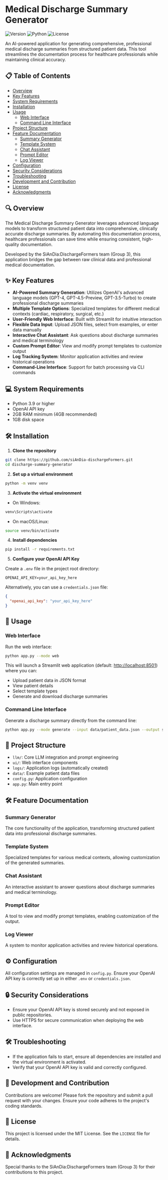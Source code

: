 # Medical Discharge Summary Generator

![Version](https://img.shields.io/badge/version-1.0.0-blue.svg)
![Python](https://img.shields.io/badge/python-3.9%2B-blue)
![License](https://img.shields.io/badge/license-MIT-green.svg)

An AI-powered application for generating comprehensive, professional medical discharge summaries from structured patient data. This tool streamlines the documentation process for healthcare professionals while maintaining clinical accuracy.

## 📋 Table of Contents

- [Overview](#overview)
- [Key Features](#key-features)
- [System Requirements](#system-requirements)
- [Installation](#installation)
- [Usage](#usage)
  - [Web Interface](#web-interface)
  - [Command Line Interface](#command-line-interface)
- [Project Structure](#project-structure)
- [Feature Documentation](#feature-documentation)
  - [Summary Generator](#summary-generator)
  - [Template System](#template-system)
  - [Chat Assistant](#chat-assistant)
  - [Prompt Editor](#prompt-editor)
  - [Log Viewer](#log-viewer)
- [Configuration](#configuration)
- [Security Considerations](#security-considerations)
- [Troubleshooting](#troubleshooting)
- [Development and Contribution](#development-and-contribution)
- [License](#license)
- [Acknowledgments](#acknowledgments)

## 🔍 Overview

The Medical Discharge Summary Generator leverages advanced language models to transform structured patient data into comprehensive, clinically accurate discharge summaries. By automating this documentation process, healthcare professionals can save time while ensuring consistent, high-quality documentation.

Developed by the SiAnDia:DischargeFormers team (Group 3), this application bridges the gap between raw clinical data and professional medical documentation.

## ✨ Key Features

- **AI-Powered Summary Generation**: Utilizes OpenAI's advanced language models (GPT-4, GPT-4.5-Preview, GPT-3.5-Turbo) to create professional discharge summaries
- **Multiple Template Options**: Specialized templates for different medical contexts (cardiac, respiratory, surgical, etc.)
- **User-Friendly Web Interface**: Built with Streamlit for intuitive interaction
- **Flexible Data Input**: Upload JSON files, select from examples, or enter data manually
- **Interactive Chat Assistant**: Ask questions about discharge summaries and medical terminology
- **Custom Prompt Editor**: View and modify prompt templates to customize output
- **Log Tracking System**: Monitor application activities and review historical operations
- **Command-Line Interface**: Support for batch processing via CLI commands

## 💻 System Requirements

- Python 3.9 or higher
- OpenAI API key
- 2GB RAM minimum (4GB recommended)
- 1GB disk space

## 🛠️ Installation

1. **Clone the repository**

```bash
git clone https://github.com/siAnDia-dischargeFormers.git
cd discharge-summary-generator
```

2. **Set up a virtual environment**

```bash
python -m venv venv
```

3. **Activate the virtual environment**

- On Windows:

```bash
venv\Scripts\activate
```

- On macOS/Linux:

```bash
source venv/bin/activate
```

4. **Install dependencies**

```bash
pip install -r requirements.txt
```

5. **Configure your OpenAI API Key**

Create a `.env` file in the project root directory:

```plaintext
OPENAI_API_KEY=your_api_key_here
```

Alternatively, you can use a `credentials.json` file:

```json
{
  "openai_api_key": "your_api_key_here"
}
```

## 🚀 Usage

### Web Interface

Run the web interface:

```bash
python app.py --mode web
```

This will launch a Streamlit web application (default: <http://localhost:8501>) where you can:

- Upload patient data in JSON format
- View patient details
- Select template types
- Generate and download discharge summaries

### Command Line Interface

Generate a discharge summary directly from the command line:

```bash
python app.py --mode generate --input data/patient_data.json --output summary.txt --template cardiac
```

## 📂 Project Structure

- `llm/`: Core LLM integration and prompt engineering
- `ui/`: Web interface components
- `logs/`: Application logs (automatically created)
- `data/`: Example patient data files
- `config.py`: Application configuration
- `app.py`: Main entry point

## 🛠️ Feature Documentation

### Summary Generator

The core functionality of the application, transforming structured patient data into professional discharge summaries.

### Template System

Specialized templates for various medical contexts, allowing customization of the generated summaries.

### Chat Assistant

An interactive assistant to answer questions about discharge summaries and medical terminology.

### Prompt Editor

A tool to view and modify prompt templates, enabling customization of the output.

### Log Viewer

A system to monitor application activities and review historical operations.

## ⚙️ Configuration

All configuration settings are managed in `config.py`. Ensure your OpenAI API key is correctly set up in either `.env` or `credentials.json`.

## 🔒 Security Considerations

- Ensure your OpenAI API key is stored securely and not exposed in public repositories.
- Use HTTPS for secure communication when deploying the web interface.

## 🛠️ Troubleshooting

- If the application fails to start, ensure all dependencies are installed and the virtual environment is activated.
- Verify that your OpenAI API key is valid and correctly configured.

## 🤝 Development and Contribution

Contributions are welcome! Please fork the repository and submit a pull request with your changes. Ensure your code adheres to the project's coding standards.

## 📜 License

This project is licensed under the MIT License. See the `LICENSE` file for details.

## 🙏 Acknowledgments

Special thanks to the SiAnDia:DischargeFormers team (Group 3) for their contributions to this project.
